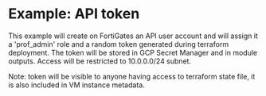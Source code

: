 # Example: API token

This example will create on FortiGates an API user account and will assign it a 'prof_admin' role and a random token generated during terraform deployment. The token will be stored in GCP Secret Manager and in module outputs. Access will be restricted to 10.0.0.0/24 subnet.

Note: token will be visible to anyone having access to terraform state file, it is also included in VM instance metadata.
